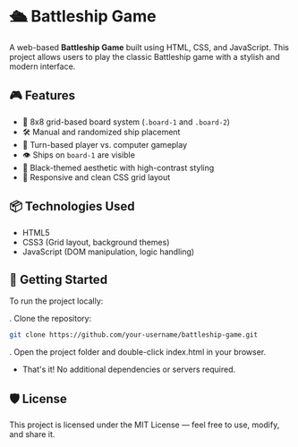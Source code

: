 # 🛳️ Battleship Game

A web-based **Battleship Game** built using HTML, CSS, and JavaScript. This project allows users to play the classic Battleship game with a stylish and modern interface.

## 🎮 Features

- 🧩 8x8 grid-based board system (`.board-1` and `.board-2`)
- 🛠️ Manual and randomized ship placement
- 🎯 Turn-based player vs. computer gameplay
- 👁️ Ships on `board-1` are visible 
- 💅 Black-themed aesthetic with high-contrast styling
- 🎨 Responsive and clean CSS grid layout


## 📦 Technologies Used

- HTML5
- CSS3 (Grid layout, background themes)
- JavaScript (DOM manipulation, logic handling)

## 🚀 Getting Started

To run the project locally:

. Clone the repository:

   ```bash
   git clone https://github.com/your-username/battleship-game.git
   ```

. Open the project folder and double-click index.html in your browser.

 - That's it! No additional dependencies or servers required.


## 🛡️ License
This project is licensed under the MIT License — feel free to use, modify, and share it.

